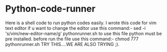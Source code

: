 # Python-code-runner
Here is a shell code to run python codes easily. I wrote this code for vim text editor if u want to change the editor use this command:- 
sed -i 's/vim/new-editor-name/g' pythonrunner.sh 
to use this file python must be pre installed. 
before run the file use this command:- 
chmod 777 pythonrunner.sh 
TRY THIS....WE ARE ALSO TRYING ;).
